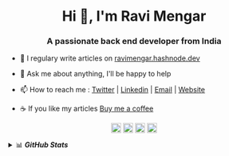 <h1 align="center">Hi 👋, I'm Ravi Mengar</h1>
<h3 align="center">A passionate back end developer from India</h3>

- 📝 I regulary write articles on [ravimengar.hashnode.dev](https://ravimengar.hashnode.dev/)

- 💬 Ask me about anything, I'll be happy to help

- 📫 How to reach me : [Twitter](https://twitter.com/ravi_mengar) | [Linkedin](https://www.linkedin.com/in/ravimengar/) | [Email](mailto:ravimengar0@gmail.com) | [Website](https://codebloque.com) 

- ☕️ If you like my articles [Buy me a coffee](https://ko-fi.com/ravi_mengar)

<p align="center">
<a href="https://dev.to/ravimengar" target="blank"><img align="center" src="https://cdn.jsdelivr.net/npm/simple-icons@3.0.1/icons/dev-dot-to.svg" alt="ravimengar" height="20" width="20" /></a>
<a href="https://twitter.com/ravi_mengar" target="blank"><img align="center" src="https://cdn.jsdelivr.net/npm/simple-icons@3.0.1/icons/twitter.svg" alt="ravi_mengar" height="20" width="20" /></a>
<a href="https://linkedin.com/in/ravi-mengar-303946141" target="blank"><img align="center" src="https://cdn.jsdelivr.net/npm/simple-icons@3.0.1/icons/linkedin.svg" alt="ravi-mengar-303946141" height="20" width="20" /></a>
<a href="https://stackoverflow.com/users/11486142/ravi-mengar" target="blank"><img align="center" src="https://cdn.jsdelivr.net/npm/simple-icons@3.0.1/icons/stackoverflow.svg" alt="users/11486142/ravi-mengar" height="20" width="20" /></a>
</p>
<details>
  <summary>📊 <b><i>GitHub Stats</i></b></summary>
  <img src="https://github-readme-stats.vercel.app/api?username=ravimengar&show_icons=true&theme=gotham" alt="Ravi Mengar GitHub Stats" />
</details>
